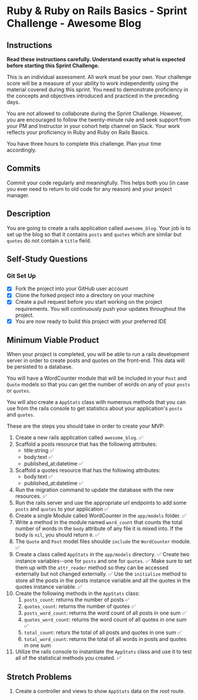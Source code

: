 # Ruby & Ruby on Rails Basics - Sprint Challenge - Awesome Blog

## Instructions

**Read these instructions carefully. Understand exactly what is expected before starting this Sprint Challenge.**

This is an individual assessment. All work must be your own. Your challenge score will be a measure of your ability to work independently using the material covered during this sprint. You need to demonstrate proficiency in the concepts and objectives introduced and practiced in the preceding days.

You are not allowed to collaborate during the Sprint Challenge. However, you are encouraged to follow the twenty-minute rule and seek support from your PM and Instructor in your cohort help channel on Slack. Your work reflects your proficiency in Ruby and Ruby on Rails Basics.

You have three hours to complete this challenge. Plan your time accordingly.

## Commits

Commit your code regularly and meaningfully. This helps both you (in case you ever need to return to old code for any reason) and your project manager.

## Description

You are going to create a rails application called `awesome_blog`. Your job is to set up the blog so that it contains `posts` and `quotes` which are similar but `quotes` do not contain a `title` field.

## Self-Study Questions

### Git Set Up

- [x] Fork the project into your GitHub user account
- [x] Clone the forked project into a directory on your machine
- [x] Create a pull request before you start working on the project requirements. You will continuously push your updates throughout the project.
- [x] You are now ready to build this project with your preferred IDE

## Minimum Viable Product

When your project is completed, you will be able to run a rails development server in order to create posts and quotes on the front-end. This data will be persisted to a database.

You will have a WordCounter module that will be included in your `Post` and `Quote` models so that you can get the number of words on any of your `posts` or `quotes`.

You will also create a `AppStats` class with numerous methods that you can use from the rails console to get statistics about your application's `posts` and `quotes`.

These are the steps you should take in order to create your MVP:

1. Create a new rails application called `awesome_blog`. ✅
2. Scaffold a posts resource that has the following attributes:
   - title:string ✅
   - body:text ✅
   - published_at:datetime ✅
3. Scaffold a quotes resource that has the following attributes:
   - body:text ✅
   - published_at:datetime ✅
4. Run the migration command to update the database with the new resources. ✅
5. Run the rails server and use the appropriate url endpoints to add some `posts` and `quotes` to your application ✅
6. Create a single Module called WordCounter in the `app/models` folder. ✅
7. Write a method in the module named `word_count` that counts the total number of words in the `body` attribute of any file it is mixed into. If the body is `nil`, you should return `0`. ✅
8. The `Quote` and `Post` model files shoulde `include` the `WordCounter` module. ✅
9. Create a class called `AppStats` in the `app/models` directory. ✅ Create two instance variables--one for `posts` and one for `quotes`. ✅ Make sure to set them up with the `attr_reader` method so they can be accessed externally but not changed externally. ✅ Use the `initialize` method to store all the posts in the posts instance variable and all the quotes in the quotes instance variable. ✅
10. Create the following methods in the `AppStats` class:
    1. `posts_count`: returns the number of posts ✅
    2. `quotes_count`: returns the number of quotes ✅
    3. `posts_word_count`: returns the word count of all posts in one sum ✅
    4. `quotes_word_count`: returns the word count of all quotes in one sum ✅
    5. `total_count`: returs the total of all posts and quotes in one sum ✅
    6. `total_word_count`: returns the total of all words in posts and quotes in one sum
11. Utilize the rails console to instantiate the `AppStats` class and use it to test all of the statistical methods you created. ✅

## Stretch Problems

1. Create a controller and views to show `AppStats` data on the root route.
